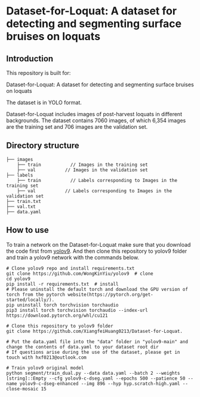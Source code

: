 # Dataset-for-Loquat: A dataset for detecting and segmenting surface bruises on loquats
 
## Introduction
This repository is built for:

Dataset-for-Loquat: A dataset for detecting and segmenting surface bruises on loquats

The dataset is in YOLO format.

Dataset-for-Loquat includes images of post-harvest loquats in different backgrounds. The dataset contains 7060 images, of which 6,354 images are the training set and 706 images are the validation set.

## Directory structure
    ├── images           
        ├── train           // Images in the training set
        ├── val           // Images in the validation set
    ├── labels
        ├── train           // Labels corresponding to Images in the training set
        ├── val           // Labels corresponding to Images in the validation set
    ├── train.txt        
    ├── val.txt  
    ├── data.yaml 

## How to use
To train a network on the Dataset-for-Loquat make sure that you download the code first from [yolov9](https://github.com/WongKinYiu/yolov9). And then clone this repository to yolov9 folder and  train a yolov9 network with the commands below.
```
# Clone yolov9 repo and install requirements.txt
git clone https://github.com/WongKinYiu/yolov9  # clone
cd yolov9
pip install -r requirements.txt  # install
# Please uninstall the default torch and download the GPU version of torch from the pytorch website(https://pytorch.org/get-started/locally/).
pip uninstall torch torchvision torchaudio
pip3 install torch torchvision torchaudio --index-url https://download.pytorch.org/whl/cu121
```
```
# Clone this repository to yolov9 folder
git clone https://github.com/XiangfeiHuang0213/Dataset-for-Loquat.
```

```
# Put the data.yaml file into the "data" folder in "yolov9-main" and change the contents of data.yaml to your dataset root dir
# If questions arise during the use of the dataset, please get in touch with hxf0213@outlook.com
```

```
# Train yolov9 original model
python segment/train_dual.py --data data.yaml --batch 2 --weights [string]::Empty --cfg yolov9-c-dseg.yaml --epochs 500 --patience 50 --name yolov9-c-dseg-enhanced --img 896 --hyp hyp.scratch-high.yaml --close-mosaic 15
```

